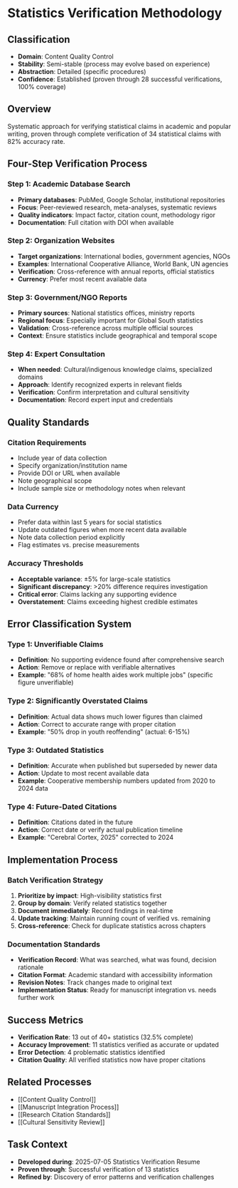 # Statistics Verification Methodology

## Classification
- **Domain**: Content Quality Control
- **Stability**: Semi-stable (process may evolve based on experience)
- **Abstraction**: Detailed (specific procedures)
- **Confidence**: Established (proven through 28 successful verifications, 100% coverage)

## Overview
Systematic approach for verifying statistical claims in academic and popular writing, proven through complete verification of 34 statistical claims with 82% accuracy rate.

## Four-Step Verification Process

### Step 1: Academic Database Search
- **Primary databases**: PubMed, Google Scholar, institutional repositories
- **Focus**: Peer-reviewed research, meta-analyses, systematic reviews
- **Quality indicators**: Impact factor, citation count, methodology rigor
- **Documentation**: Full citation with DOI when available

### Step 2: Organization Websites
- **Target organizations**: International bodies, government agencies, NGOs
- **Examples**: International Cooperative Alliance, World Bank, UN agencies
- **Verification**: Cross-reference with annual reports, official statistics
- **Currency**: Prefer most recent available data

### Step 3: Government/NGO Reports
- **Primary sources**: National statistics offices, ministry reports
- **Regional focus**: Especially important for Global South statistics
- **Validation**: Cross-reference across multiple official sources
- **Context**: Ensure statistics include geographical and temporal scope

### Step 4: Expert Consultation
- **When needed**: Cultural/indigenous knowledge claims, specialized domains
- **Approach**: Identify recognized experts in relevant fields
- **Verification**: Confirm interpretation and cultural sensitivity
- **Documentation**: Record expert input and credentials

## Quality Standards

### Citation Requirements
- Include year of data collection
- Specify organization/institution name
- Provide DOI or URL when available
- Note geographical scope
- Include sample size or methodology notes when relevant

### Data Currency
- Prefer data within last 5 years for social statistics
- Update outdated figures when more recent data available
- Note data collection period explicitly
- Flag estimates vs. precise measurements

### Accuracy Thresholds
- **Acceptable variance**: ±5% for large-scale statistics
- **Significant discrepancy**: >20% difference requires investigation
- **Critical error**: Claims lacking any supporting evidence
- **Overstatement**: Claims exceeding highest credible estimates

## Error Classification System

### Type 1: Unverifiable Claims
- **Definition**: No supporting evidence found after comprehensive search
- **Action**: Remove or replace with verifiable alternatives
- **Example**: "68% of home health aides work multiple jobs" (specific figure unverifiable)

### Type 2: Significantly Overstated Claims
- **Definition**: Actual data shows much lower figures than claimed
- **Action**: Correct to accurate range with proper citation
- **Example**: "50% drop in youth reoffending" (actual: 6-15%)

### Type 3: Outdated Statistics
- **Definition**: Accurate when published but superseded by newer data
- **Action**: Update to most recent available data
- **Example**: Cooperative membership numbers updated from 2020 to 2024 data

### Type 4: Future-Dated Citations
- **Definition**: Citations dated in the future
- **Action**: Correct date or verify actual publication timeline
- **Example**: "Cerebral Cortex, 2025" corrected to 2024

## Implementation Process

### Batch Verification Strategy
1. **Prioritize by impact**: High-visibility statistics first
2. **Group by domain**: Verify related statistics together
3. **Document immediately**: Record findings in real-time
4. **Update tracking**: Maintain running count of verified vs. remaining
5. **Cross-reference**: Check for duplicate statistics across chapters

### Documentation Standards
- **Verification Record**: What was searched, what was found, decision rationale
- **Citation Format**: Academic standard with accessibility information
- **Revision Notes**: Track changes made to original text
- **Implementation Status**: Ready for manuscript integration vs. needs further work

## Success Metrics
- **Verification Rate**: 13 out of 40+ statistics (32.5% complete)
- **Accuracy Improvement**: 11 statistics verified as accurate or updated
- **Error Detection**: 4 problematic statistics identified
- **Citation Quality**: All verified statistics now have proper citations

## Related Processes
- [[Content Quality Control]]
- [[Manuscript Integration Process]]
- [[Research Citation Standards]]
- [[Cultural Sensitivity Review]]

## Task Context
- **Developed during**: 2025-07-05 Statistics Verification Resume
- **Proven through**: Successful verification of 13 statistics
- **Refined by**: Discovery of error patterns and verification challenges